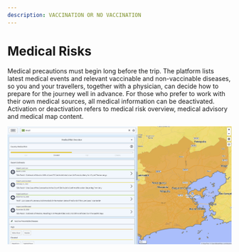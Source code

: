 ```yaml
---
description: VACCINATION OR NO VACCINATION
---
```


# Medical Risks

Medical precautions must begin long before the trip. The platform lists latest medical events and relevant vaccinable and non-vaccinable diseases, so you and your travellers, together with a physician, can decide how to prepare for the journey well in advance. For those who prefer to work with their own medical sources, all medical information can be deactivated. Activation or deactivation refers to medical risk overview, medical advisory and medical map content.

![MEDICAL RISK OVERVIEW](../.gitbook/assets/p44-img01_axa%20%283%29.jpg)



